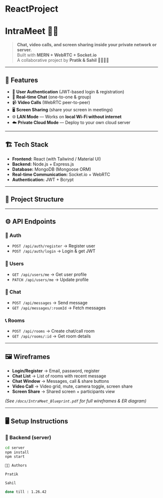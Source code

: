 # ReactProject
# IntraMeet 🎥💬

> **Chat, video calls, and screen sharing inside your private network or server.**  
> Built with **MERN + WebRTC + Socket.io**  
> A collaborative project by **Pratik & Sahil** 👨‍💻👨‍💻

---

## 🚀 Features
- 🔐 **User Authentication** (JWT-based login & registration)  
- 💬 **Real-time Chat** (one-to-one & group)  
- 📹 **Video Calls** (WebRTC peer-to-peer)  
- 🖥️ **Screen Sharing** (share your screen in meetings)  
- 🌐 **LAN Mode** — Works on **local Wi-Fi without internet**  
- ☁️ **Private Cloud Mode** — Deploy to your own cloud server  

---

## 🏗️ Tech Stack
- **Frontend:** React (with Tailwind / Material UI)  
- **Backend:** Node.js + Express.js  
- **Database:** MongoDB (Mongoose ORM)  
- **Real-time Communication:** Socket.io + WebRTC  
- **Authentication:** JWT + Bcrypt  

---

## 📂 Project Structure

---

## ⚙️ API Endpoints

### 🔑 Auth
- `POST /api/auth/register` → Register user  
- `POST /api/auth/login` → Login & get JWT  

### 👤 Users
- `GET /api/users/me` → Get user profile  
- `PATCH /api/users/me` → Update profile  

### 💬 Chat
- `POST /api/messages` → Send message  
- `GET /api/messages/:roomId` → Fetch messages  

### 📞 Rooms
- `POST /api/rooms` → Create chat/call room  
- `GET /api/rooms/:id` → Get room details  

---

## 🖼️ Wireframes
- **Login/Register** → Email, password, register  
- **Chat List** → List of rooms with recent message  
- **Chat Window** → Messages, call & share buttons  
- **Video Call** → Video grid, mute, camera toggle, screen share  
- **Screen Share** → Shared screen + participants view  

*(See `/docs/IntraMeet_Blueprint.pdf` for full wireframes & ER diagram)*

---

## 🖥️ Setup Instructions

### 🔹 Backend (server)
```bash
cd server
npm install
npm start

👨‍💻 Authors

Pratik

Sahil 

done till : 1.26.42